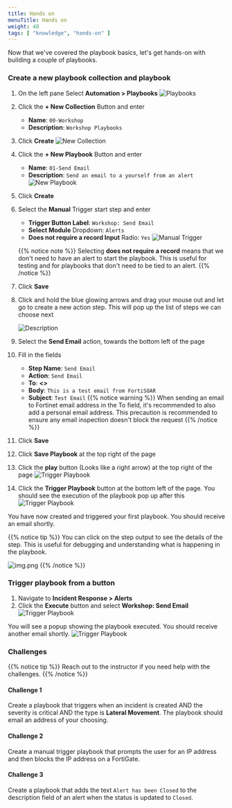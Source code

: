 ```yaml
---
title: Hands on
menuTitle: Hands on
weight: 40
tags: [ "knowledge", "hands-on" ]
---
```


Now that we've covered the playbook basics, let's get hands-on with building a couple of playbooks.

### Create a new playbook collection and playbook

1. On the left pane Select **Automation > Playbooks**
   ![Playbooks](images/navigate_playbooks.png)
2. Click the **+ New Collection** Button and enter
    - **Name**: `00-Workshop`
    - **Description**: `Workshop Playbooks`
3. Click **Create**
   ![New Collection](images/create_collection.png)
4. Click the **+ New Playbook** Button and enter
    - **Name**: `01-Send Email`
    - **Description**: `Send an email to a yourself from an alert`
      ![New Playbook](images/add_new_playbook.png)
5. Click **Create**
6. Select the **Manual** Trigger start step and enter
    - **Trigger Button Label**: `Workshop: Send Email`
    - **Select Module** Dropdown: `Alerts`
    - **Does not require a record Input** Radio: `Yes`
      ![Manual Trigger](images/playbook_1_start.png)
   
   {{% notice note %}}
   Selecting **does not require a record** means that we don't need to have an alert to start the playbook. This is useful for testing and for playbooks that don't need to be tied to an alert.
   {{% /notice %}}

7. Click **Save**
8. Click and hold the blue glowing arrows and drag your mouse out and let go to create a new action step. This will pop up the list of steps we can choose next

    ![Description](images/drag_playbook_step.gif)

9. Select the **Send Email** action, towards the bottom left of the page
10. Fill in the fields
    - **Step Name**: `Send Email`
    - **Action**: `Send Email`
    - **To**: **<<your email address>>**
    - **Body**: `This is a test email from FortiSOAR`
    - **Subject**: `Test Email`
  {{% notice warning %}}
  When sending an email to Fortinet email address in the To field, it's recommended to also add a personal email address. This precaution is recommended to ensure any email inspection doesn't block the request
  {{% /notice %}}

11. Click **Save**
12. Click **Save Playbook** at the top right of the page
13. Click the **play** button (Looks like a right arrow) at the top right of the page
    ![Trigger Playbook](images/trigger_playbook_button.png)
14. Click the **Trigger Playbook** button at the bottom left of the page. You should see the execution of the playbook pop up after this
    ![Trigger Playbook](images/trigger_playbook_2.png)

You have now created and triggered your first playbook. You should receive an email shortly.

{{% notice tip %}}
You can click on the step output to see the details of the step. This is useful for debugging and understanding what is happening in the playbook.

![img.png](images/execution_history.png)
{{% /notice %}}

### Trigger playbook from a button

1. Navigate to **Incident Response > Alerts**
2. Click the **Execute** button and select **Workshop: Send Email**
   ![Trigger Playbook](images/trigger_manual_playbook.png)

You will see a popup showing the playbook executed. You should receive another email shortly.
![Trigger Playbook](images/trigger_playbook_popup.png)

### Challenges

{{% notice tip %}}
Reach out to the instructor if you need help with the challenges.
{{% /notice %}}

#### Challenge 1

Create a playbook that triggers when an incident is created AND the severity is critical AND the type is **Lateral Movement**. The playbook should email an address of your choosing.

#### Challenge 2

Create a manual trigger playbook that prompts the user for an IP address and then blocks the IP address on a FortiGate.

#### Challenge 3

Create a playbook that adds the text `Alert has been Closed` to the description field of an alert when the status is updated to `Closed`. 


